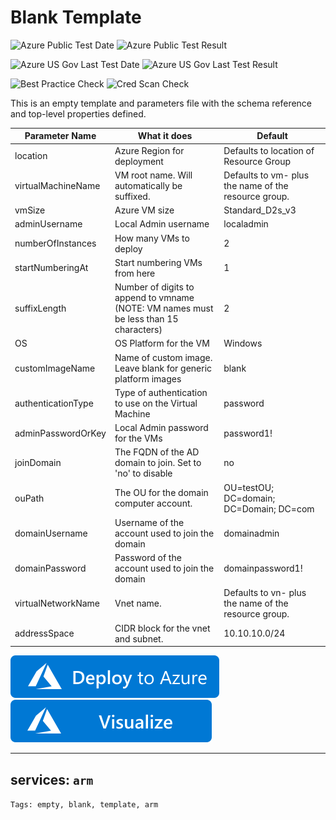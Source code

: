# Blank Template

![Azure Public Test Date](https://azurequickstartsservice.blob.core.windows.net/badges/100-blank-template/PublicLastTestDate.svg)
![Azure Public Test Result](https://azurequickstartsservice.blob.core.windows.net/badges/100-blank-template/PublicDeployment.svg)

![Azure US Gov Last Test Date](https://azurequickstartsservice.blob.core.windows.net/badges/100-blank-template/FairfaxLastTestDate.svg)
![Azure US Gov Last Test Result](https://azurequickstartsservice.blob.core.windows.net/badges/100-blank-template/FairfaxDeployment.svg)

![Best Practice Check](https://azurequickstartsservice.blob.core.windows.net/badges/100-blank-template/BestPracticeResult.svg)
![Cred Scan Check](https://azurequickstartsservice.blob.core.windows.net/badges/100-blank-template/CredScanResult.svg)

This is an empty template and parameters file with the schema reference and top-level properties defined.



| Parameter Name    | What it does   | Default |
| --- | --- | --- |
| location | Azure Region for deployment | Defaults to location of Resource Group |
| virtualMachineName | VM root name. Will automatically be suffixed. | Defaults to vm- plus the name of the resource group. |
| vmSize | Azure VM size | Standard_D2s_v3 |
| adminUsername | Local Admin username | localadmin |
| numberOfInstances | How many VMs to deploy | 2 |
| startNumberingAt | Start numbering VMs from here | 1 |
| suffixLength | Number of digits to append to vmname (NOTE: VM names must be less than 15 characters) | 2 |
| OS | OS Platform for the VM | Windows |
| customImageName | Name of custom image. Leave blank for generic platform images | blank |
| authenticationType | Type of authentication to use on the Virtual Machine | password |
| adminPasswordOrKey | Local Admin password for the VMs | password1! |
| joinDomain | The FQDN of the AD domain to join. Set to 'no' to disable | no |
| ouPath | The OU for the domain computer account. | OU=testOU; DC=domain; DC=Domain; DC=com |
| domainUsername | Username of the account used to join the domain | domainadmin |
| domainPassword | Password of the account used to join the domain | domainpassword1! |
| virtualNetworkName | Vnet name. | Defaults to vn- plus the name of the resource group. |
| addressSpace | CIDR block for the vnet and subnet. | 10.10.10.0/24 |


[![Deploy To Azure](https://raw.githubusercontent.com/Azure/azure-quickstart-templates/master/1-CONTRIBUTION-GUIDE/images/deploytoazure.svg?sanitize=true)]("https://portal.azure.com/#create/Microsoft.Template/uri/https%3A%2F%2Fraw.githubusercontent.com%2FAzure%2Fazure-quickstart-templates%2Fmaster%2F100-blank-template%2Fazuredeploy.json")  [![Visualize](https://raw.githubusercontent.com/Azure/azure-quickstart-templates/master/1-CONTRIBUTION-GUIDE/images/visualizebutton.svg?sanitize=true)]("http://armviz.io/#/?load=https%3A%2F%2Fraw.githubusercontent.com%2FAzure%2Fazure-quickstart-templates%2Fmaster%2F100-blank-template%2Fazuredeploy.json")

----
services: `arm`
----

`Tags: empty, blank, template, arm`


